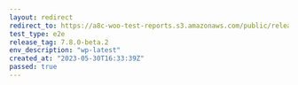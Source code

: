 ```yaml
---
layout: redirect
redirect_to: https://a8c-woo-test-reports.s3.amazonaws.com/public/release/7.8.0-beta.2/wp-latest/e2e/index.html
test_type: e2e
release_tag: 7.8.0-beta.2
env_description: "wp-latest"
created_at: "2023-05-30T16:33:39Z"
passed: true
---
```

